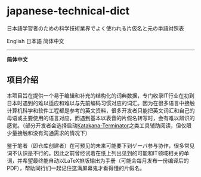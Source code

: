# japanese-technical-dict
日本語学習者のための科学技術業界でよく使われる片仮名と元の単語対照表

English 日本語 简体中文

---

**简体中文**

## 项目介绍

本项目旨在提供一个易于编辑和补充的结构化的词典数据，专门收录IT行业在初到日本时遇到的难以适应和难以与先前编码习惯对应的词汇。因为在很多语言中接触计算机科学和软件工程都是参考的英文资料，很多开发者只能把英文词汇和自己的母语或主要使用的语言对应，而遇到基本以表音的片假名转写时，会有难以辨识的感觉。（部分开发者会选择启动[Katakana-Terminator](https://github.com/Arnie97/katakana-terminator)之类工具辅助阅读，但仅限少量接触和没有沟通需求的情况下）

鉴于笔者（即仓库创建者）在可预见的未来可能要下到ゲーバ参与协作，很多常见词不认识是不行的。因此之前曾经试着在纸上列出见到的可能和IT领域相关的单词，并希望最终能自动以LaTeX排版输出为手册（可能会每月发布一份编译后的PDF），帮助同行们一起记住这满屏幕鬼才看得懂的片假名。